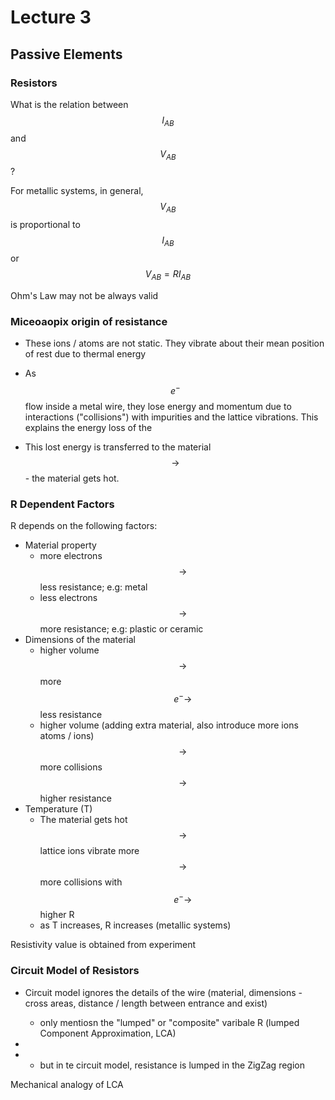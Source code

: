 # Lecture 3

## Passive Elements

### Resistors

What is the relation between $$I_{AB}$$ and $$V_{AB}$$?

For metallic systems, in general, $$V_{AB}$$ is proportional to $$I_{AB}$$ or $$V_{AB} = R I_{AB}$$

Ohm's Law may not be always valid

###  Miceoaopix origin of resistance

- These ions / atoms are not static. They vibrate about their mean position of rest due to thermal energy

- As $$e^{-}$$ flow inside a metal wire, they lose energy and momentum due to interactions ("collisions") with impurities and the lattice vibrations. This explains the energy loss of the

- This lost energy is transferred to the material $$\rightarrow$$ 	- the material gets hot.

### R Dependent Factors

R depends on the following factors:
- Material property 
	- more electrons $$\rightarrow$$ less resistance; e.g: metal
	- less electrons $$\rightarrow$$ more resistance; e.g: plastic or ceramic
- Dimensions of the material
	- higher volume $$\rightarrow$$ more $$e^{-} \rightarrow$$ less resistance
	- higher volume (adding extra material, also introduce more ions atoms / ions) $$\rightarrow$$ more collisions $$\rightarrow$$ higher resistance
- Temperature (T)
	- The material gets hot $$\rightarrow$$ lattice ions vibrate more $$\rightarrow$$ more collisions with $$e^{-} \rightarrow$$ higher R
	- as T increases, R increases (metallic systems)

Resistivity value is obtained from experiment

### Circuit Model of Resistors

- Circuit model ignores the details of the wire (material, dimensions - cross areas, distance / length between entrance and exist)
	- only mentiosn the "lumped" or "composite" varibale R (lumped Component Approximation, LCA)

- 

-
	- but in te circuit model, resistance is lumped in the ZigZag region

Mechanical analogy of LCA
